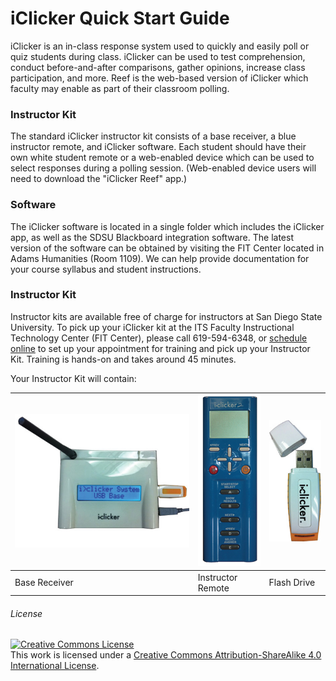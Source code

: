 # iClicker Quick Start Guide

iClicker is an in-class response system used to quickly and easily poll or quiz students during class. iClicker can be used to test comprehension, conduct before-and-after comparisons, gather opinions, increase class participation, and more. Reef is the web-based version of iClicker which faculty may enable as part of their classroom polling.

### Instructor Kit

The standard iClicker instructor kit consists of a base receiver, a blue instructor remote, and iClicker software. Each student should have their own white student remote or a web-enabled device which can be used to select responses during a polling session. (Web-enabled device users will need to download the "iClicker Reef" app.)

### Software

The iClicker software is located in a single folder which includes the iClicker app, as well as the SDSU Blackboard integration software. The latest version of the software can be obtained by visiting the FIT Center located in Adams Humanities (Room 1109). We can help provide documentation for your course syllabus and student instructions.


### Instructor Kit

Instructor kits are available free of charge for instructors at San Diego State University. To pick up your iClicker kit at the ITS Faculty Instructional Technology Center (FIT Center), please call 619-594-6348, or [schedule online](https://fitcenter.acuityscheduling.com/schedule.php?appointmentType=1226211) to set up your appointment for training and pick up your Instructor Kit. Training is hands-on and takes around 45 minutes.

Your Instructor Kit will contain:

| ![](images/baseOn.jpg) | ![](images/iclicker-base-2.png) | ![](images/clicker_USB.jpg)|
| -- | -- | -- |
| Base Receiver | Instructor Remote | Flash Drive |


  
                      


###### License

<a rel="license" href="http://creativecommons.org/licenses/by-sa/4.0/"><img alt="Creative Commons License" style="border-width:0" src="https://i.creativecommons.org/l/by-sa/4.0/88x31.png" /></a><br />This work is licensed under a <a rel="license" href="http://creativecommons.org/licenses/by-sa/4.0/">Creative Commons Attribution-ShareAlike 4.0 International License</a>.